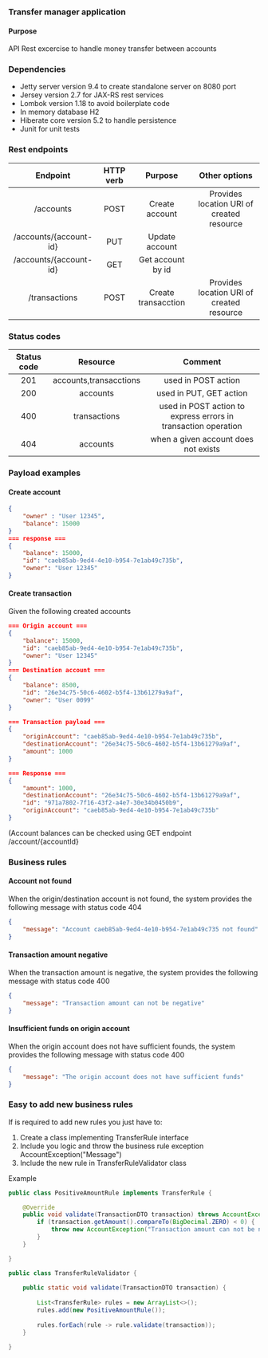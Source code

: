 ### Transfer manager application

#### Purpose

API Rest excercise to handle money transfer between accounts

### Dependencies

* Jetty server version 9.4 to create standalone server on 8080 port
* Jersey version 2.7 for JAX-RS rest services
* Lombok version 1.18 to avoid boilerplate code
* In memory database H2
* Hiberate core version 5.2 to handle persistence
* Junit for unit tests

### Rest endpoints

| Endpoint				| HTTP verb| Purpose			| Other options
|:-------:|:-------:|:-------:|:-------:|
| /accounts			        | POST	   | Create account		  |Provides location URI of created resource |
| /accounts/{account-id}| PUT      | Update account     |                                          |
| /accounts/{account-id}| GET      | Get account by id  |                                          |
| /transactions         | POST     | Create transacction|Provides location URI of created resource |

### Status codes

| Status code    | Resource               | Comment                |
|:-------:       | :-------:              | :-------:              |
| 201            | accounts,transacctions | used in POST action    |
| 200            | accounts               | used in PUT, GET action|
| 400            | transactions           | used in POST action to express errors in transaction operation|
| 404            | accounts               | when a given account does not exists |

### Payload examples

#### Create account

```json
{
	"owner" : "User 12345",
	"balance": 15000
}
=== response ===
{
    "balance": 15000,
    "id": "caeb85ab-9ed4-4e10-b954-7e1ab49c735b",
    "owner": "User 12345"
}
```
#### Create transaction

Given the following created accounts

```json
=== Origin account ===
{
    "balance": 15000,
    "id": "caeb85ab-9ed4-4e10-b954-7e1ab49c735b",
    "owner": "User 12345"
}
=== Destination account ===
{
    "balance": 8500,
    "id": "26e34c75-50c6-4602-b5f4-13b61279a9af",
    "owner": "User 0099"
}

=== Transaction payload ===
{
	"originAccount": "caeb85ab-9ed4-4e10-b954-7e1ab49c735b",
	"destinationAccount": "26e34c75-50c6-4602-b5f4-13b61279a9af",
	"amount": 1000
}

=== Response ===
{
    "amount": 1000,
    "destinationAccount": "26e34c75-50c6-4602-b5f4-13b61279a9af",
    "id": "971a7802-7f16-43f2-a4e7-30e34b0450b9",
    "originAccount": "caeb85ab-9ed4-4e10-b954-7e1ab49c735b"
}
```
(Account balances can be checked using GET endpoint /account/{accountId}

### Business rules

#### Account not found

When the origin/destination account is not found, the system provides the following message with status code 404

```json
{
    "message": "Account caeb85ab-9ed4-4e10-b954-7e1ab49c735 not found"
}
```
#### Transaction amount negative

When the transaction amount is negative, the system provides the following message with status code 400

```json
{
    "message": "Transaction amount can not be negative"
}
```
#### Insufficient funds on origin account

When the origin account does not have sufficient founds, the system provides the following message with status code 400

```json
{
    "message": "The origin account does not have sufficient funds"
}
```

### Easy to add new business rules

If is required to add new rules you just have to:

1. Create a class implementing TransferRule interface
2. Include you logic and throw the business rule exception AccountException("Message")
3. Include the new rule in TransferRuleValidator class

Example

```java
public class PositiveAmountRule implements TransferRule {

	@Override
	public void validate(TransactionDTO transaction) throws AccountException {
		if (transaction.getAmount().compareTo(BigDecimal.ZERO) < 0) {
			throw new AccountException("Transaction amount can not be negative");
		}
	}

}

public class TransferRuleValidator {
	
	public static void validate(TransactionDTO transaction) {
		
		List<TransferRule> rules = new ArrayList<>();
		rules.add(new PositiveAmountRule());
		
		rules.forEach(rule -> rule.validate(transaction));
	}

}
```





